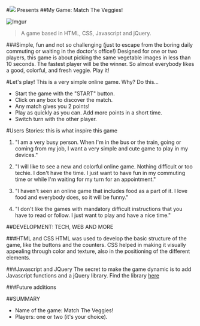 #![](https://ga-dash.s3.amazonaws.com/production/assets/logo-9f88ae6c9c3871690e33280fcf557f33.png) Presents
##My Game: Match The Veggies!


![Imgur](https://i.imgur.com/DyXc9MQ.png)
> A game based in HTML, CSS, Javascript and jQuery. 


###Simple, fun and not so challenging (just to escape from the boring daily commuting or waiting in the doctor's office!)
Designed for one or two players, this game is about picking the same vegetable images in less than 10 seconds. The fastest player will be the winner. So almost everybody likes a good, colorful, and fresh veggie. Play it!

#Let's play!
This is a very simple online game. Why? Do this... 

- Start the game with the "START" button.
- Click on any box to discover the match.
- Any match gives you 2 points!
- Play as quickly as you can. Add more points in a short time.
- Switch turn with the other player. 

#Users Stories: this is what inspire this game
1. "I am a very busy person. When I'm in the bus or the train, going or coming from my job, I want a very simple and cute game to play in my devices."

2. "I will like to see a new and colorful online game. Nothing difficult or too techie. I don't have the time. I just want to have fun in my commuting time or while I'm waiting for my turn for an appointment."

3. "I haven't seen an online game that includes food as a part of it. I love food and everybody does, so it will be funny."

4. "I don't like the games with mandatory difficult instructions that you have to read or follow. I just want to play and have a nice time."

##DEVELOPMENT: TECH, WEB AND MORE

###HTML and CSS
HTML was used to develop the basic structure of the game, like the buttons and the counters. CSS helped in making it visually appealing through color and texture, also in the positioning of the different elements. 

###Javascript and JQuery
The secret to make the game dynamic is to add Javascript functions and a jQuery library. Find the library [here](https://code.jquery.com/)


###Future additions

##SUMMARY 
- Name of the game: Match The Veggies! 
- Players: one or two (it's your choice).

 















